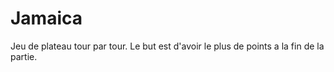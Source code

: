 # Jamaica
Jeu de plateau tour par tour. Le but est d'avoir le plus de points a la fin de la partie.
